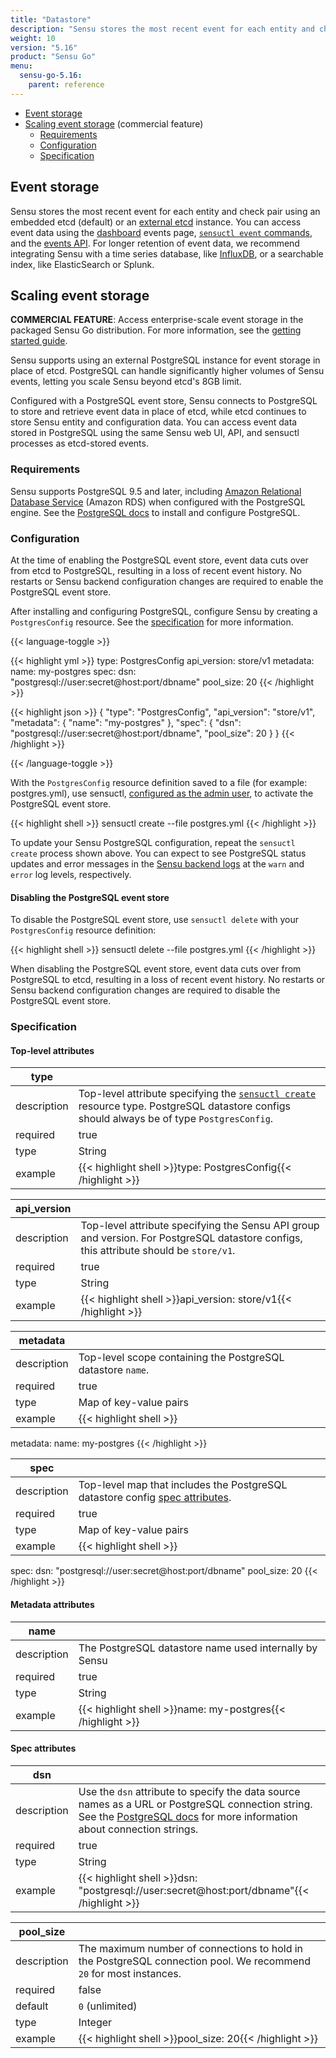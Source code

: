 ```yaml
---
title: "Datastore"
description: "Sensu stores the most recent event for each entity and check pair using an embedded etcd (default) or an external etcd instance. Sensu also supports using an external PostgreSQL instance for event storage in place of etcd (commercial feature). Read the reference to configure enterprise-scale event storage using PostgreSQL."
weight: 10
version: "5.16"
product: "Sensu Go"
menu:
  sensu-go-5.16:
    parent: reference
---
```


- [Event storage](#event-storage)
- [Scaling event storage](#scaling-event-storage) (commercial feature)
  - [Requirements](#requirements)
  - [Configuration](#configuration)
  - [Specification](#specification)

## Event storage

Sensu stores the most recent event for each entity and check pair using an embedded etcd (default) or an [external etcd][8] instance.
You can access event data using the [dashboard][9] events page, [`sensuctl event` commands][10], and the [events API][11].
For longer retention of event data, we recommend integrating Sensu with a time series database, like [InfluxDB][12], or a searchable index, like ElasticSearch or Splunk.

## Scaling event storage

**COMMERCIAL FEATURE**: Access enterprise-scale event storage in the packaged Sensu Go distribution. For more information, see the [getting started guide][13].

Sensu supports using an external PostgreSQL instance for event storage in place of etcd.
PostgreSQL can handle significantly higher volumes of Sensu events, letting you scale Sensu beyond etcd's 8GB limit.

Configured with a PostgreSQL event store, Sensu connects to PostgreSQL to store and retrieve event data in place of etcd, while etcd continues to store Sensu entity and configuration data.
You can access event data stored in PostgreSQL using the same Sensu web UI, API, and sensuctl processes as etcd-stored events.

### Requirements

Sensu supports PostgreSQL 9.5 and later, including [Amazon Relational Database Service][3] (Amazon RDS) when configured with the PostgreSQL engine.
See the [PostgreSQL docs][14] to install and configure PostgreSQL.

### Configuration

At the time of enabling the PostgreSQL event store, event data cuts over from etcd to PostgreSQL, resulting in a loss of recent event history.
No restarts or Sensu backend configuration changes are required to enable the PostgreSQL event store.

After installing and configuring PostgreSQL, configure Sensu by creating a `PostgresConfig` resource. See the [specification](#specification) for more information.

{{< language-toggle >}}

{{< highlight yml >}}
type: PostgresConfig
api_version: store/v1
metadata:
  name: my-postgres
spec:
  dsn: "postgresql://user:secret@host:port/dbname"
  pool_size: 20
{{< /highlight >}}

{{< highlight json >}}
{
  "type": "PostgresConfig",
  "api_version": "store/v1",
  "metadata": {
    "name": "my-postgres"
  },
  "spec": {
    "dsn": "postgresql://user:secret@host:port/dbname",
    "pool_size": 20
  }
}
{{< /highlight >}}

{{< /language-toggle >}}

With the `PostgresConfig` resource definition saved to a file (for example: postgres.yml), use sensuctl, [configured as the admin user][1], to activate the PostgreSQL event store.

{{< highlight shell >}}
sensuctl create --file postgres.yml
{{< /highlight >}}

To update your Sensu PostgreSQL configuration, repeat the `sensuctl create` process shown above.
You can expect to see PostgreSQL status updates and error messages in the [Sensu backend logs][2] at the `warn` and `error` log levels, respectively.

#### Disabling the PostgreSQL event store

To disable the PostgreSQL event store, use `sensuctl delete` with your `PostgresConfig` resource definition:

{{< highlight shell >}}
sensuctl delete --file postgres.yml
{{< /highlight >}}

When disabling the PostgreSQL event store, event data cuts over from PostgreSQL to etcd, resulting in a loss of recent event history.
No restarts or Sensu backend configuration changes are required to disable the PostgreSQL event store.

### Specification

#### Top-level attributes

type         |      |
-------------|------
description  | Top-level attribute specifying the [`sensuctl create`][sc] resource type. PostgreSQL datastore configs should always be of type `PostgresConfig`.
required     | true
type         | String
example      | {{< highlight shell >}}type: PostgresConfig{{< /highlight >}}

api_version  |      |
-------------|------
description  | Top-level attribute specifying the Sensu API group and version. For PostgreSQL datastore configs, this attribute should be `store/v1`.
required     | true
type         | String
example      | {{< highlight shell >}}api_version: store/v1{{< /highlight >}}

metadata     |      |
-------------|------
description  | Top-level scope containing the PostgreSQL datastore `name`.
required     | true
type         | Map of key-value pairs
example      | {{< highlight shell >}}
metadata:
  name: my-postgres
{{< /highlight >}}

spec         |      |
-------------|------
description  | Top-level map that includes the PostgreSQL datastore config [spec attributes][sp].
required     | true
type         | Map of key-value pairs
example      | {{< highlight shell >}}
spec:
  dsn: "postgresql://user:secret@host:port/dbname"
  pool_size: 20
{{< /highlight >}}

#### Metadata attributes

name         |      |
-------------|------
description  | The PostgreSQL datastore name used internally by Sensu
required     | true
type         | String
example      | {{< highlight shell >}}name: my-postgres{{< /highlight >}}

#### Spec attributes

dsn          |      |
-------------|------
description  | Use the `dsn` attribute to specify the data source names as a URL or PostgreSQL connection string. See the [PostgreSQL docs][15] for more information about connection strings.
required     | true
type         | String
example      | {{< highlight shell >}}dsn: "postgresql://user:secret@host:port/dbname"{{< /highlight >}}

pool_size    |      |
-------------|------
description  | The maximum number of connections to hold in the PostgreSQL connection pool. We recommend `20` for most instances. 
required     | false
default      | `0` (unlimited)
type         | Integer
example      | {{< highlight shell >}}pool_size: 20{{< /highlight >}}

[1]: ../../sensuctl/reference/#first-time-setup
[2]: ../../guides/troubleshooting
[3]: https://aws.amazon.com/rds/
[4]: https://discourse.sensu.io/c/announcements
[8]: ../../guides/clustering/#using-an-external-etcd-cluster
[9]: ../../dashboard/overview
[10]: ../../sensuctl/reference/#sensuctl-event
[11]: ../../api/events
[12]: ../../guides/influx-db-metric-handler
[13]: ../../getting-started/enterprise
[14]: https://www.postgresql.org
[15]: https://www.postgresql.org/docs/current/libpq-connect.html#LIBPQ-CONNSTRING
[sc]: ../../sensuctl/reference#creating-resources
[sp]: #spec-attributes
